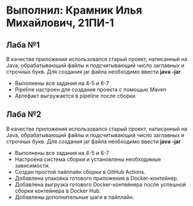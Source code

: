 # Выполнил: Крамник Илья Михайлович, 21ПИ-1
## Лаба №1
В качестве приложения использовался старый проект, написанный на Java, обрабатывающий файлы и подсчитывающий число заглавных и строчных букв. Для создания jar файла необходимо ввести <b> java -jar </b>  
* Выполнены все задания на 4-5 и 6-7
* Pipeline настроен для создания проекта с помощью Maven
* Артефакт выгружается в pipeline после сборки

## Лаба №2
В качестве приложения использовался старый проект, написанный на Java, обрабатывающий файлы и подсчитывающий число заглавных и строчных букв. Для создания jar файла необходимо ввести <b> java -jar </b>  
* Выполнены все задания на 4-5 и 6-7
* Настроена система сборки и установлены необходимые зависимости.
* Создан простой пайплайн сборки в GitHub Actions.
* Добавлена упаковка готового приложения в Docker-контейнер.
* Добавлена выгрузка готового Docker-контейнера после успешной сборки контейнера в Docker Hub.
* Добавлены дополнительные шаги в пайплайн.
